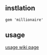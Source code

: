 ## instlation

```
gem 'millionaire'
```

## usage

[usage wiki page](https://github.com/hidenba/millionaire/wiki/Usage)
